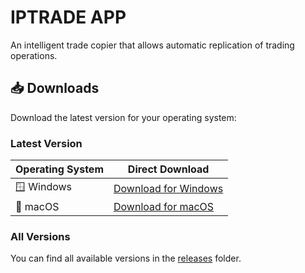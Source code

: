 # IPTRADE APP

An intelligent trade copier that allows automatic replication of trading operations.

## 📥 Downloads

Download the latest version for your operating system:

### Latest Version

| Operating System | Direct Download |
|------------------|-----------------|
| 🪟 Windows | [Download for Windows](./releases/iptradecopier-windows.exe) |
| 🍎 macOS | [Download for macOS](./releases/iptradecopier-macos.dmg) |

### All Versions

You can find all available versions in the [releases](./releases/) folder.
